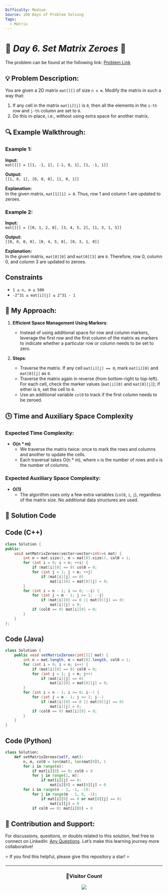 ```yaml
---
Difficulty: Medium
Source: 160 Days of Problem Solving
Tags:
  - Matrix
---
```


# 🚀 _Day 6. Set Matrix Zeroes_ 🧠

The problem can be found at the following link: [Problem Link](https://www.geeksforgeeks.org/batch/gfg-160-problems/track/matrix-gfg-160/problem/set-matrix-zeroes)

## 💡 **Problem Description:**

You are given a 2D matrix `mat[][]` of size `n x m`. Modify the matrix in such a way that:

1. If any cell in the matrix `mat[i][j]` is `0`, then all the elements in the `i-th` row and `j-th` column are set to `0`.
2. Do this in-place, i.e., without using extra space for another matrix.

## 🔍 **Example Walkthrough:**

### Example 1:

**Input:**  
`mat[][] = [[1, -1, 1], [-1, 0, 1], [1, -1, 1]]`

**Output:**  
`[[1, 0, 1], [0, 0, 0], [1, 0, 1]]`

**Explanation:**  
In the given matrix, `mat[1][1] = 0`. Thus, row 1 and column 1 are updated to zeroes.

### Example 2:

**Input:**  
`mat[][] = [[0, 1, 2, 0], [3, 4, 5, 2], [1, 3, 1, 5]]`

**Output:**  
`[[0, 0, 0, 0], [0, 4, 5, 0], [0, 3, 1, 0]]`

**Explanation:**  
In the given matrix, `mat[0][0]` and `mat[0][3]` are `0`. Therefore, row 0, column 0, and column 3 are updated to zeroes.

## **Constraints**

- `1 ≤ n, m ≤ 500`
- `-2^31 ≤ mat[i][j] ≤ 2^31 - 1`

## 🎯 **My Approach:**

1. **Efficient Space Management Using Markers**:

   - Instead of using additional space for row and column markers, leverage the first row and the first column of the matrix as markers to indicate whether a particular row or column needs to be set to zero.

2. **Steps**:
   - Traverse the matrix. If any cell `mat[i][j] == 0`, mark `mat[i][0]` and `mat[0][j]` as `0`.
   - Traverse the matrix again in reverse (from bottom-right to top-left). For each cell, check the marker values (`mat[i][0]` and `mat[0][j]`); if either is `0`, set the cell to `0`.
   - Use an additional variable `col0` to track if the first column needs to be zeroed.

## 🕒 **Time and Auxiliary Space Complexity**

### **Expected Time Complexity:**

- **O(n \* m)**
  - We traverse the matrix twice: once to mark the rows and columns and another to update the cells.
  - Each traversal takes O(n \* m), where `n` is the number of rows and `m` is the number of columns.

### **Expected Auxiliary Space Complexity:**

- **O(1)**
  - The algorithm uses only a few extra variables (`col0`, `i`, `j`), regardless of the matrix size. No additional data structures are used.

## 📝 **Solution Code**

## Code (C++)

```cpp
class Solution {
public:
    void setMatrixZeroes(vector<vector<int>>& mat) {
        int n = mat.size(), m = mat[0].size(), col0 = 1;
        for (int i = 0; i < n; ++i) {
            if (mat[i][0] == 0) col0 = 0;
            for (int j = 1; j < m; ++j)
                if (mat[i][j] == 0)
                    mat[i][0] = mat[0][j] = 0;
        }
        for (int i = n - 1; i >= 0; --i) {
            for (int j = m - 1; j >= 1; --j)
                if (mat[i][0] == 0 || mat[0][j] == 0)
                    mat[i][j] = 0;
            if (col0 == 0) mat[i][0] = 0;
        }
    }
};
```

## Code (Java)

```java
class Solution {
    public void setMatrixZeroes(int[][] mat) {
        int n = mat.length, m = mat[0].length, col0 = 1;
        for (int i = 0; i < n; i++) {
            if (mat[i][0] == 0) col0 = 0;
            for (int j = 1; j < m; j++)
                if (mat[i][j] == 0)
                    mat[i][0] = mat[0][j] = 0;
        }
        for (int i = n - 1; i >= 0; i--) {
            for (int j = m - 1; j >= 1; j--)
                if (mat[i][0] == 0 || mat[0][j] == 0)
                    mat[i][j] = 0;
            if (col0 == 0) mat[i][0] = 0;
        }
    }
}
```

## Code (Python)

```python
class Solution:
    def setMatrixZeroes(self, mat):
        n, m, col0 = len(mat), len(mat[0]), 1
        for i in range(n):
            if mat[i][0] == 0: col0 = 0
            for j in range(1, m):
                if mat[i][j] == 0:
                    mat[i][0] = mat[0][j] = 0
        for i in range(n - 1, -1, -1):
            for j in range(m - 1, 0, -1):
                if mat[i][0] == 0 or mat[0][j] == 0:
                    mat[i][j] = 0
            if col0 == 0: mat[i][0] = 0
```

## 🎯 **Contribution and Support:**

For discussions, questions, or doubts related to this solution, feel free to connect on LinkedIn: [Any Questions](https://www.linkedin.com/in/patel-hetkumar-sandipbhai-8b110525a/). Let’s make this learning journey more collaborative!

⭐ If you find this helpful, please give this repository a star! ⭐

---

<div align="center">
  <h3><b>📍Visitor Count</b></h3>
</div>

<p align="center">
  <img src="https://profile-counter.glitch.me/Hunterdii/count.svg" />
</p>
